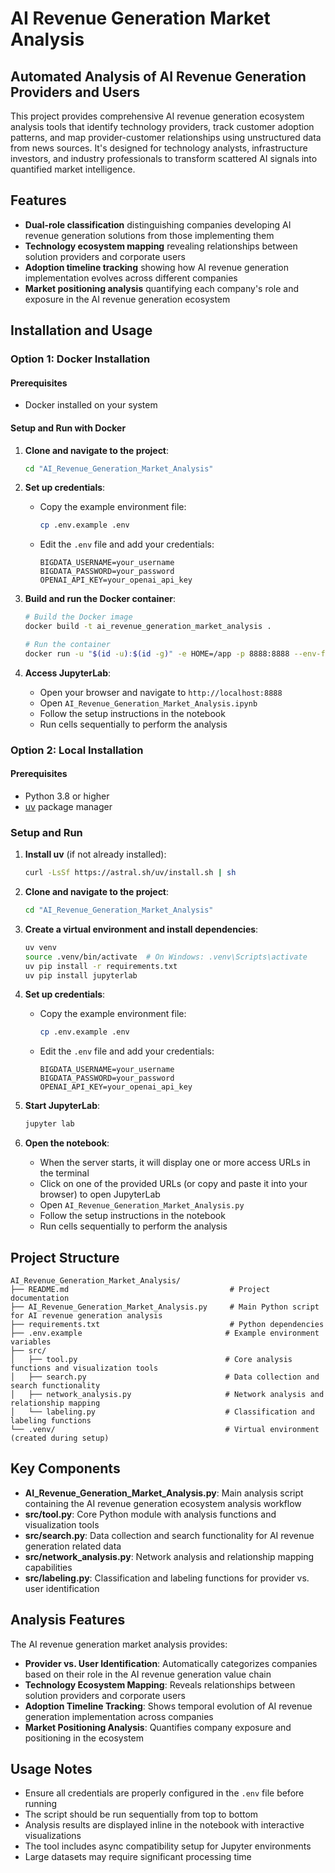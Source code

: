 # AI Revenue Generation Market Analysis

## Automated Analysis of AI Revenue Generation Providers and Users

This project provides comprehensive AI revenue generation ecosystem analysis tools that identify technology providers, track customer adoption patterns, and map provider-customer relationships using unstructured data from news sources. It's designed for technology analysts, infrastructure investors, and industry professionals to transform scattered AI signals into quantified market intelligence.

## Features

- **Dual-role classification** distinguishing companies developing AI revenue generation solutions from those implementing them
- **Technology ecosystem mapping** revealing relationships between solution providers and corporate users
- **Adoption timeline tracking** showing how AI revenue generation implementation evolves across different companies
- **Market positioning analysis** quantifying each company's role and exposure in the AI revenue generation ecosystem

## Installation and Usage

### Option 1: Docker Installation

#### Prerequisites
- Docker installed on your system

#### Setup and Run with Docker

1. **Clone and navigate to the project**:
   ```bash
   cd "AI_Revenue_Generation_Market_Analysis"
   ```

2. **Set up credentials**:
   - Copy the example environment file:
     ```bash
     cp .env.example .env
     ```
   - Edit the `.env` file and add your credentials:
     ```
     BIGDATA_USERNAME=your_username
     BIGDATA_PASSWORD=your_password
     OPENAI_API_KEY=your_openai_api_key
     ```

3. **Build and run the Docker container**:
   ```bash
   # Build the Docker image
   docker build -t ai_revenue_generation_market_analysis .
   
   # Run the container
   docker run -u "$(id -u):$(id -g)" -e HOME=/app -p 8888:8888 --env-file .env -v "$(pwd)":/app ai_revenue_generation_market_analysis
   ```

4. **Access JupyterLab**:
   - Open your browser and navigate to `http://localhost:8888`
   - Open `AI_Revenue_Generation_Market_Analysis.ipynb`
   - Follow the setup instructions in the notebook
   - Run cells sequentially to perform the analysis

### Option 2: Local Installation

#### Prerequisites
- Python 3.8 or higher
- [uv](https://github.com/astral-sh/uv) package manager

### Setup and Run

1. **Install uv** (if not already installed):
   ```bash
   curl -LsSf https://astral.sh/uv/install.sh | sh
   ```

2. **Clone and navigate to the project**:
   ```bash
   cd "AI_Revenue_Generation_Market_Analysis"
   ```

3. **Create a virtual environment and install dependencies**:
   ```bash
   uv venv
   source .venv/bin/activate  # On Windows: .venv\Scripts\activate
   uv pip install -r requirements.txt
   uv pip install jupyterlab
   ```

4. **Set up credentials**:
   - Copy the example environment file:
     ```bash
     cp .env.example .env
     ```
   - Edit the `.env` file and add your credentials:
     ```
     BIGDATA_USERNAME=your_username
     BIGDATA_PASSWORD=your_password
     OPENAI_API_KEY=your_openai_api_key
     ```

5. **Start JupyterLab**:
   ```bash
   jupyter lab
   ```

6. **Open the notebook**:
   - When the server starts, it will display one or more access URLs in the terminal
   - Click on one of the provided URLs (or copy and paste it into your browser) to open JupyterLab
   - Open `AI_Revenue_Generation_Market_Analysis.py`
   - Follow the setup instructions in the notebook
   - Run cells sequentially to perform the analysis

## Project Structure

```
AI_Revenue_Generation_Market_Analysis/
├── README.md                                    # Project documentation
├── AI_Revenue_Generation_Market_Analysis.py     # Main Python script for AI revenue generation analysis
├── requirements.txt                             # Python dependencies
├── .env.example                                # Example environment variables
├── src/
│   ├── tool.py                                 # Core analysis functions and visualization tools
│   ├── search.py                               # Data collection and search functionality
│   ├── network_analysis.py                     # Network analysis and relationship mapping
│   └── labeling.py                             # Classification and labeling functions
└── .venv/                                      # Virtual environment (created during setup)
```

## Key Components

- **AI_Revenue_Generation_Market_Analysis.py**: Main analysis script containing the AI revenue generation ecosystem analysis workflow
- **src/tool.py**: Core Python module with analysis functions and visualization tools
- **src/search.py**: Data collection and search functionality for AI revenue generation related data
- **src/network_analysis.py**: Network analysis and relationship mapping capabilities
- **src/labeling.py**: Classification and labeling functions for provider vs. user identification

## Analysis Features

The AI revenue generation market analysis provides:
- **Provider vs. User Identification**: Automatically categorizes companies based on their role in the AI revenue generation value chain
- **Technology Ecosystem Mapping**: Reveals relationships between solution providers and corporate users
- **Adoption Timeline Tracking**: Shows temporal evolution of AI revenue generation implementation across companies
- **Market Positioning Analysis**: Quantifies company exposure and positioning in the ecosystem

## Usage Notes

- Ensure all credentials are properly configured in the `.env` file before running
- The script should be run sequentially from top to bottom
- Analysis results are displayed inline in the notebook with interactive visualizations
- The tool includes async compatibility setup for Jupyter environments
- Large datasets may require significant processing time 